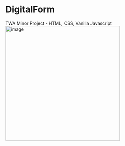 # DigitalForm
TWA Minor Project - HTML, CSS, Vanilla Javascript
<img width="364" alt="image" src="https://user-images.githubusercontent.com/103421610/201446968-f5f75033-7730-4934-8cb8-75a7dbc8c611.png">
